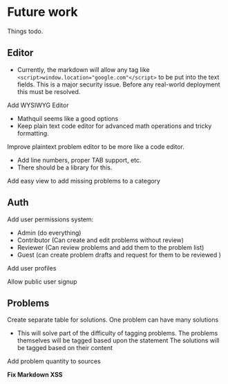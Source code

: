 # Future work

Things todo.

## Editor

- Currently, the markdown will allow any tag like `<script>window.location="google.com"</script>` to be put into the text fields. This is a major security issue. Before any real-world deployment this must be resolved.

Add WYSIWYG Editor

- Mathquil seems like a good options
- Keep plain text code editor for advanced math operations and tricky formatting.

Improve plaintext problem editor to be more like a code editor.

- Add line numbers, proper TAB support, etc.
- There should be a library for this.

Add easy view to add missing problems to a category

## Auth

Add user permissions system:

- Admin (do everything)
- Contributor (Can create and edit problems without review)
- Reviewer (Can review problems and add them to the problem list)
- Guest (can create problem drafts and request for them to be reviewed )

Add user profiles

Allow public user signup

## Problems

Create separate table for solutions. One problem can have many solutions

- This will solve part of the difficulty of tagging problems.
  The problems themselves will be tagged based upon the statement
  The solutions will be tagged based on their content

Add problem quantity to sources

**Fix Markdown XSS**
